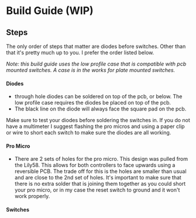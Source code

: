 # Build Guide (WIP)

## Steps
The only order of steps that matter are diodes before switches. Other than that it's pretty much up to you. I prefer the order listed below.

_Note: this build guide uses the low profile case that is compatible with pcb mounted switches. A case is in the works for plate mounted switches._

#### Diodes
- through hole diodes can be soldered on top of the pcb, or below. The low profile case requires the diodes be placed on top of the pcb. 
- The black line on the diode will always face the square pad on the pcb.

Make sure to test your diodes before soldering the switches in. If you do not have a multimeter I suggest flashing the pro micros and using a paper clip or wire to short each switch to make sure the diodes are all working.

#### Pro Micro
- There are 2 sets of holes for the pro micro. This design was pulled from the Lily58. This allows for both controllers to face upwards using a reversible PCB. The trade off for this is the holes are smaller than usual and are close to the 2nd set of holes. It's important to make sure that there is no extra solder that is joining them together as you could short your pro micro, or in my case the reset switch to ground and it won't work properly. 

#### Switches
